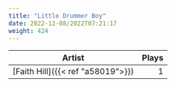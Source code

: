 ```yaml
---
title: "Little Drummer Boy"
date: 2022-12-08/2022T07:21:17
weight: 424
---
```




 Artist | Plays 
----- | -----:
[Faith Hill]({{< ref "a58019">}}) | 1
